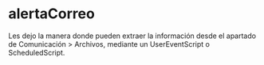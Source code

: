 # alertaCorreo
Les dejo la manera donde pueden extraer la información desde el apartado de Comunicación > Archivos, mediante un UserEventScript o ScheduledScript.
